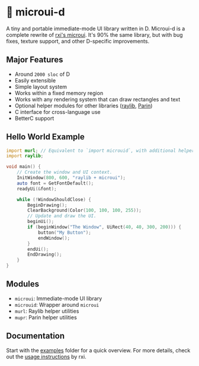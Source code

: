 # 🔩 microui-d

A tiny and portable immediate-mode UI library written in D.
Microui-d is a complete rewrite of [rxi's microui](https://github.com/rxi/microui).
It's 90% the same library, but with bug fixes, texture support, and other D-specific improvements.

## Major Features

* Around `2000 sloc` of D
* Easily extensible
* Simple layout system
* Works within a fixed memory region
* Works with any rendering system that can draw rectangles and text
* Optional helper modules for other libraries ([raylib](https://github.com/raysan5/raylib), [Parin](https://github.com/Kapendev/parin))
* C interface for cross-language use
* BetterC support

## Hello World Example

```d
import murl; // Equivalent to `import microuid`, with additional helper functions for raylib.
import raylib;

void main() {
    // Create the window and UI context.
    InitWindow(800, 600, "raylib + microui");
    auto font = GetFontDefault();
    readyUi(&font);

    while (!WindowShouldClose) {
        BeginDrawing();
        ClearBackground(Color(100, 100, 100, 255));
        // Update and draw the UI.
        beginUi();
        if (beginWindow("The Window", UiRect(40, 40, 300, 200))) {
            button("My Button");
            endWindow();
        }
        endUi();
        EndDrawing();
    }
}
```

## Modules

* `microui`: Immediate-mode UI library
* `microuid`: Wrapper around `microui`
* `murl`: Raylib helper utilities
* `mupr`: Parin helper utilities

## Documentation

Start with the [examples](./examples/) folder for a quick overview.
For more details, check out the [usage instructions](https://github.com/rxi/microui/blob/master/doc/usage.md) by rxi.
